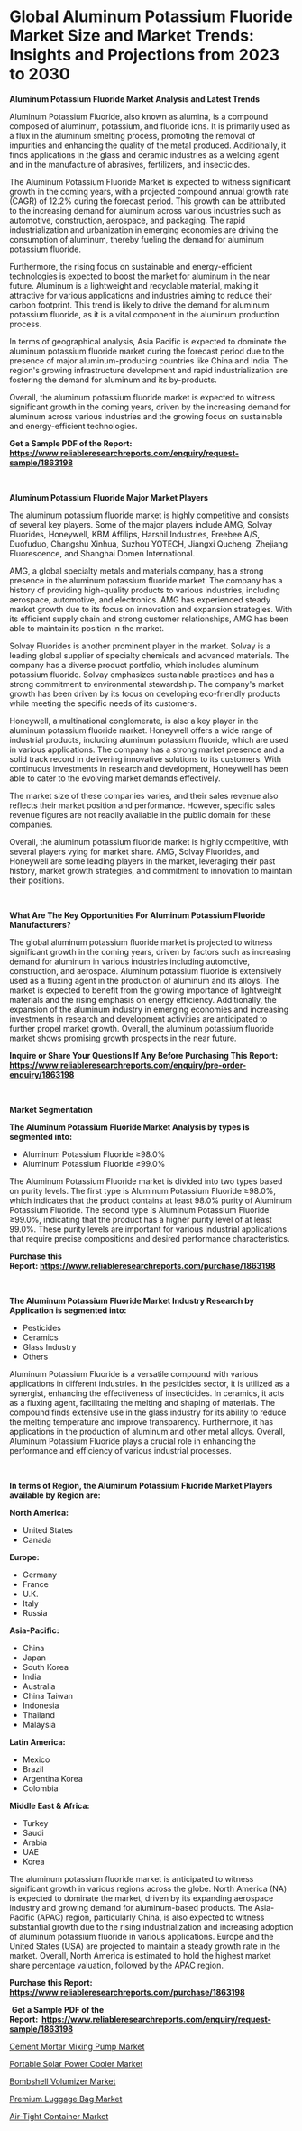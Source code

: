 <p><h1>Global Aluminum Potassium Fluoride Market Size and Market Trends: Insights and Projections from 2023 to 2030</h1></p><p><strong>Aluminum Potassium Fluoride Market Analysis and Latest Trends</strong></p>
<p><p>Aluminum Potassium Fluoride, also known as alumina, is a compound composed of aluminum, potassium, and fluoride ions. It is primarily used as a flux in the aluminum smelting process, promoting the removal of impurities and enhancing the quality of the metal produced. Additionally, it finds applications in the glass and ceramic industries as a welding agent and in the manufacture of abrasives, fertilizers, and insecticides.</p><p>The Aluminum Potassium Fluoride Market is expected to witness significant growth in the coming years, with a projected compound annual growth rate (CAGR) of 12.2% during the forecast period. This growth can be attributed to the increasing demand for aluminum across various industries such as automotive, construction, aerospace, and packaging. The rapid industrialization and urbanization in emerging economies are driving the consumption of aluminum, thereby fueling the demand for aluminum potassium fluoride.</p><p>Furthermore, the rising focus on sustainable and energy-efficient technologies is expected to boost the market for aluminum in the near future. Aluminum is a lightweight and recyclable material, making it attractive for various applications and industries aiming to reduce their carbon footprint. This trend is likely to drive the demand for aluminum potassium fluoride, as it is a vital component in the aluminum production process.</p><p>In terms of geographical analysis, Asia Pacific is expected to dominate the aluminum potassium fluoride market during the forecast period due to the presence of major aluminum-producing countries like China and India. The region's growing infrastructure development and rapid industrialization are fostering the demand for aluminum and its by-products.</p><p>Overall, the aluminum potassium fluoride market is expected to witness significant growth in the coming years, driven by the increasing demand for aluminum across various industries and the growing focus on sustainable and energy-efficient technologies.</p></p>
<p><strong>Get a Sample PDF of the Report:&nbsp; <a href="https://www.reliableresearchreports.com/enquiry/request-sample/1863198">https://www.reliableresearchreports.com/enquiry/request-sample/1863198</a></strong></p>
<p>&nbsp;</p>
<p><strong>Aluminum Potassium Fluoride Major Market Players</strong></p>
<p><p>The aluminum potassium fluoride market is highly competitive and consists of several key players. Some of the major players include AMG, Solvay Fluorides, Honeywell, KBM Affilips, Harshil Industries, Freebee A/S, Duofuduo, Changshu Xinhua, Suzhou YOTECH, Jiangxi Qucheng, Zhejiang Fluorescence, and Shanghai Domen International.</p><p>AMG, a global specialty metals and materials company, has a strong presence in the aluminum potassium fluoride market. The company has a history of providing high-quality products to various industries, including aerospace, automotive, and electronics. AMG has experienced steady market growth due to its focus on innovation and expansion strategies. With its efficient supply chain and strong customer relationships, AMG has been able to maintain its position in the market.</p><p>Solvay Fluorides is another prominent player in the market. Solvay is a leading global supplier of specialty chemicals and advanced materials. The company has a diverse product portfolio, which includes aluminum potassium fluoride. Solvay emphasizes sustainable practices and has a strong commitment to environmental stewardship. The company's market growth has been driven by its focus on developing eco-friendly products while meeting the specific needs of its customers.</p><p>Honeywell, a multinational conglomerate, is also a key player in the aluminum potassium fluoride market. Honeywell offers a wide range of industrial products, including aluminum potassium fluoride, which are used in various applications. The company has a strong market presence and a solid track record in delivering innovative solutions to its customers. With continuous investments in research and development, Honeywell has been able to cater to the evolving market demands effectively.</p><p>The market size of these companies varies, and their sales revenue also reflects their market position and performance. However, specific sales revenue figures are not readily available in the public domain for these companies.</p><p>Overall, the aluminum potassium fluoride market is highly competitive, with several players vying for market share. AMG, Solvay Fluorides, and Honeywell are some leading players in the market, leveraging their past history, market growth strategies, and commitment to innovation to maintain their positions.</p></p>
<p>&nbsp;</p>
<p><strong>What Are The Key Opportunities For Aluminum Potassium Fluoride Manufacturers?</strong></p>
<p><p>The global aluminum potassium fluoride market is projected to witness significant growth in the coming years, driven by factors such as increasing demand for aluminum in various industries including automotive, construction, and aerospace. Aluminum potassium fluoride is extensively used as a fluxing agent in the production of aluminum and its alloys. The market is expected to benefit from the growing importance of lightweight materials and the rising emphasis on energy efficiency. Additionally, the expansion of the aluminum industry in emerging economies and increasing investments in research and development activities are anticipated to further propel market growth. Overall, the aluminum potassium fluoride market shows promising growth prospects in the near future.</p></p>
<p><strong>Inquire or Share Your Questions If Any Before Purchasing This Report: <a href="https://www.reliableresearchreports.com/enquiry/pre-order-enquiry/1863198">https://www.reliableresearchreports.com/enquiry/pre-order-enquiry/1863198</a></strong></p>
<p>&nbsp;</p>
<p><strong>Market Segmentation</strong></p>
<p><strong>The Aluminum Potassium Fluoride Market Analysis by types is segmented into:</strong></p>
<p><ul><li>Aluminum Potassium Fluoride ≥98.0%</li><li>Aluminum Potassium Fluoride ≥99.0%</li></ul></p>
<p><p>The Aluminum Potassium Fluoride market is divided into two types based on purity levels. The first type is Aluminum Potassium Fluoride ≥98.0%, which indicates that the product contains at least 98.0% purity of Aluminum Potassium Fluoride. The second type is Aluminum Potassium Fluoride ≥99.0%, indicating that the product has a higher purity level of at least 99.0%. These purity levels are important for various industrial applications that require precise compositions and desired performance characteristics.</p></p>
<p><strong>Purchase this Report:&nbsp;<a href="https://www.reliableresearchreports.com/purchase/1863198">https://www.reliableresearchreports.com/purchase/1863198</a></strong></p>
<p>&nbsp;</p>
<p><strong>The Aluminum Potassium Fluoride Market Industry Research by Application is segmented into:</strong></p>
<p><ul><li>Pesticides</li><li>Ceramics</li><li>Glass Industry</li><li>Others</li></ul></p>
<p><p>Aluminum Potassium Fluoride is a versatile compound with various applications in different industries. In the pesticides sector, it is utilized as a synergist, enhancing the effectiveness of insecticides. In ceramics, it acts as a fluxing agent, facilitating the melting and shaping of materials. The compound finds extensive use in the glass industry for its ability to reduce the melting temperature and improve transparency. Furthermore, it has applications in the production of aluminum and other metal alloys. Overall, Aluminum Potassium Fluoride plays a crucial role in enhancing the performance and efficiency of various industrial processes.</p></p>
<p>&nbsp;</p>
<p><strong>In terms of Region, the Aluminum Potassium Fluoride Market Players available by Region are:</strong></p>
<p>
    <p> <strong> North America: </strong>
        <ul>
            <li>United States</li>
            <li>Canada</li>
        </ul>
        </p> 
    <p> <strong> Europe: </strong>
        <ul>
            <li>Germany</li>
            <li>France</li>
            <li>U.K.</li>
            <li>Italy</li>
            <li>Russia</li>
        </ul>
        </p> 
    <p> <strong> Asia-Pacific: </strong>
        <ul>
            <li>China</li>
            <li>Japan</li>
            <li>South Korea</li>
            <li>India</li>
            <li>Australia</li>
            <li>China Taiwan</li>
            <li>Indonesia</li>
            <li>Thailand</li>
            <li>Malaysia</li>
        </ul>
        </p> 
    <p> <strong> Latin America: </strong>
        <ul>
            <li>Mexico</li>
            <li>Brazil</li>
            <li>Argentina Korea</li>
            <li>Colombia</li>
        </ul>
        </p> 
    <p> <strong> Middle East & Africa: </strong>
        <ul>
            <li>Turkey</li>
            <li>Saudi</li>
            <li>Arabia</li>
            <li>UAE</li>
            <li>Korea</li>
        </ul>
    </p>
    </p>
<p><p>The aluminum potassium fluoride market is anticipated to witness significant growth in various regions across the globe. North America (NA) is expected to dominate the market, driven by its expanding aerospace industry and growing demand for aluminum-based products. The Asia-Pacific (APAC) region, particularly China, is also expected to witness substantial growth due to the rising industrialization and increasing adoption of aluminum potassium fluoride in various applications. Europe and the United States (USA) are projected to maintain a steady growth rate in the market. Overall, North America is estimated to hold the highest market share percentage valuation, followed by the APAC region.</p></p>
<p><strong>Purchase this Report: <a href="https://www.reliableresearchreports.com/purchase/1863198">https://www.reliableresearchreports.com/purchase/1863198</a></strong></p>
<p>&nbsp;<strong>Get a Sample PDF of the Report:&nbsp;&nbsp;<a href="https://www.reliableresearchreports.com/enquiry/request-sample/1863198">https://www.reliableresearchreports.com/enquiry/request-sample/1863198</a></strong></p>
<p><strong></strong></p>
<p><p><a href="https://medium.com/@dashawnmoen/cement-mortar-mixing-pump-market-trends-and-market-analysis-forecasted-for-period-2023-2030-7984e1c8f01f">Cement Mortar Mixing Pump Market</a></p><p><a href="https://medium.com/@merrittrice2023/portable-solar-power-cooler-market-size-cagr-trends-2024-2030-fca69e5c26e8">Portable Solar Power Cooler Market</a></p><p><a href="https://medium.com/@lorenzmayer1995/bombshell-volumizer-market-competitive-analysis-market-trends-and-forecast-to-2030-9a410a4ce636">Bombshell Volumizer Market</a></p><p><a href="https://medium.com/@paulmcglynn6456/premium-luggage-bag-market-competitive-analysis-market-trends-and-forecast-to-2030-7a8e56a5d2a8">Premium Luggage Bag Market</a></p><p><a href="https://medium.com/@javiermante/air-tight-container-market-size-market-outlook-and-market-forecast-2023-to-2030-46c371ce954c">Air-Tight Container Market</a></p></p>